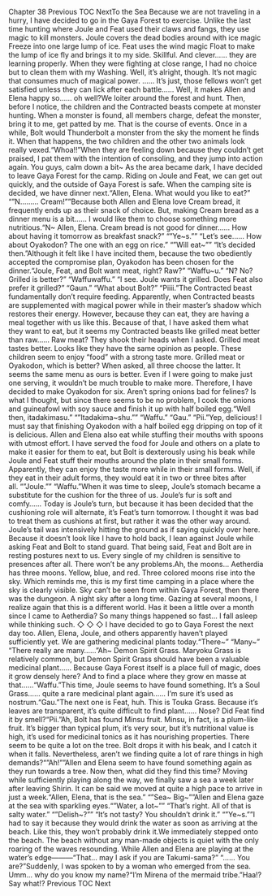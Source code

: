 Chapter 38 Previous TOC NextTo the Sea Because we are not traveling in a hurry, I have decided to go in the Gaya Forest to exercise. Unlike the last time hunting where Joule and Feat used their claws and fangs, they use magic to kill monsters. Joule covers the dead bodies around with ice magic Freeze into one large lump of ice. Feat uses the wind magic Float to make the lump of ice fly and brings it to my side. Skillful. And clever…… they are learning properly. When they were fighting at close range, I had no choice but to clean them with my Washing. Well, it’s alright, though. It’s not magic that consumes much of magical power. …… It’s just, those fellows won’t get satisfied unless they can lick after each battle…… Well, it makes Allen and Elena happy so…… oh well?We loiter around the forest and hunt. Then, before I notice, the children and the Contracted beasts compete at monster hunting. When a monster is found, all members charge, defeat the monster, bring it to me, get patted by me. That is the course of events. Once in a while, Bolt would Thunderbolt a monster from the sky the moment he finds it. When that happens, the two children and the other two animals look really vexed.“Whoa!!”When they are feeling down because they couldn’t get praised, I pat them with the intention of consoling, and they jump into action again. You guys, calm down a bit~ As the area became dark, I have decided to leave Gaya Forest for the camp. Riding on Joule and Feat, we can get out quickly, and the outside of Gaya Forest is safe. When the camping site is decided, we have dinner next.“Allen, Elena. What would you like to eat?” “”N……… Cream!””Because both Allen and Elena love Cream bread, it frequently ends up as their snack of choice. But, making Cream bread as a dinner menu is a bit…… I would like them to choose something more nutritious.“N~ Allen, Elena. Cream bread is not good for dinner…… How about having it tomorrow as breakfast snack?” “”Ye~s.”” “Let’s see…… How about Oyakodon? The one with an egg on rice.” “”Will eat~”” “It’s decided then.”Although it felt like I have incited them, because the two obediently accepted the compromise plan, Oyakodon has been chosen for the dinner.“Joule, Feat, and Bolt want meat, right? Raw?” “Waffu~u.” “N? No? Grilled is better?” “Waffuwaffu.” “I see. Joule wants it grilled. Does Feat also prefer it grilled?” “Gaun.” “What about Bolt?” “Piiii.”The Contracted beast fundamentally don’t require feeding. Apparently, when Contracted beasts are supplemented with magical power while in their master’s shadow which restores their energy. However, because they can eat, they are having a meal together with us like this. Because of that, I have asked them what they want to eat, but it seems my Contracted beasts like grilled meat better than raw…… Raw meat? They shook their heads when I asked. Grilled meat tastes better. Looks like they have the same opinion as people. These children seem to enjoy “food” with a strong taste more. Grilled meat or Oyakodon, which is better? When asked, all three choose the latter. It seems the same menu as ours is better. Even if I were going to make just one serving, it wouldn’t be much trouble to make more. Therefore, I have decided to make Oyakodon for six. Aren’t spring onions bad for felines? Is what I thought, but since there seems to be no problem, I cook the onions and guineafowl with soy sauce and finish it up with half boiled egg.“Well then, itadakimasu.” “”Itadakima~shu.”” “Waffu.” “Gau.” “Pii.”Yep, delicious! I must say that finishing Oyakodon with a half boiled egg dripping on top of it is delicious. Allen and Elena also eat while stuffing their mouths with spoons with utmost effort. I have served the food for Joule and others on a plate to make it easier for them to eat, but Bolt is dexterously using his beak while Joule and Feat stuff their mouths around the plate in their small forms. Apparently, they can enjoy the taste more while in their small forms. Well, if they eat in their adult forms, they would eat it in two or three bites after all. “”Joule.”” “Waffu.”When it was time to sleep, Joule’s stomach became a substitute for the cushion for the three of us. Joule’s fur is soft and comfy…… Today is Joule’s turn, but because it has been decided that the cushioning role will alternate, it’s Feat’s turn tomorrow. I thought it was bad to treat them as cushions at first, but rather it was the other way around. Joule’s tail was intensively hitting the ground as if saying quickly over here. Because it doesn’t look like I have to hold back, I lean against Joule while asking Feat and Bolt to stand guard. That being said, Feat and Bolt are in resting postures next to us. Every single of my children is sensitive to presences after all. There won’t be any problems.Ah, the moons… Aetherdia has three moons. Yellow, blue, and red. Three colored moons rise into the sky. Which reminds me, this is my first time camping in a place where the sky is clearly visible. Sky can’t be seen from within Gaya Forest, then there was the dungeon. A night sky after a long time. Gazing at several moons, I realize again that this is a different world. Has it been a little over a month since I came to Aetherdia? So many things happened so fast… I fall asleep while thinking such. ◇ ◇ ◇ I have decided to go to Gaya Forest the next day too. Allen, Elena, Joule, and others apparently haven’t played sufficiently yet. We are gathering medicinal plants today.“There~” “Many~” “There really are many……”Ah~ Demon Spirit Grass. Maryoku Grass is relatively common, but Demon Spirit Grass should have been a valuable medicinal plant…… Because Gaya Forest itself is a place full of magic, does it grow densely here? And to find a place where they grow en masse at that……“Waffu.”This time, Joule seems to have found something. It’s a Soul Grass…… quite a rare medicinal plant again…… I’m sure it’s used as nostrum.“Gau.”The next one is Feat, huh. This is Touka Grass. Because it’s leaves are transparent, it’s quite difficult to find plant…… Nose? Did Feat find it by smell?“Pii.”Ah, Bolt has found Minsu fruit. Minsu, in fact, is a plum-like fruit. It’s bigger than typical plum, it’s very sour, but it’s nutritional value is high, it’s used for medicinal tonics as it has nourishing properties. There seem to be quite a lot on the tree. Bolt drops it with his beak, and I catch it when it falls. Nevertheless, aren’t we finding quite a lot of rare things in high demands?“”Ah!””Allen and Elena seem to have found something again as they run towards a tree. Now then, what did they find this time? Moving while sufficiently playing along the way, we finally saw a sea a week later after leaving Shirin. It can be said we moved at quite a high pace to arrive in just a week.“Allen, Elena, that is the sea.” “”Sea~ Big~””Allen and Elena gaze at the sea with sparkling eyes.“”Water, a lot~”” “That’s right. All of that is salty water.” “”Delish~?”” “It’s not tasty? You shouldn’t drink it.” “”Ye~s.””I had to say it because they would drink the water as soon as arriving at the beach. Like this, they won’t probably drink it.We immediately stepped onto the beach. The beach without any man-made objects is quiet with the only roaring of the waves resounding. While Allen and Elena are playing at the water’s edge―――“That… may I ask if you are Takumi-sama?” “…… You are?”Suddenly, I was spoken to by a woman who emerged from the sea. Umm… why do you know my name?“I’m Mirena of the mermaid tribe.”Haa!? Say what!? Previous TOC Next